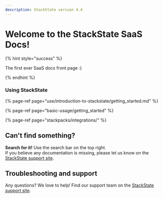 ```yaml
---
description: StackState version 4.4
---
```


# Welcome to the StackState SaaS Docs!

{% hint style="success" %}

The first ever SaaS docs front page :)

{% endhint %}

### Using StackState

{% page-ref page="use/introduction-to-stackstate/getting_started.md" %}

{% page-ref page="basic-usage/getting_started" %}

{% page-ref page="stackpacks/integrations/" %}

## Can't find something?

**Search for it!** Use the search bar on the top right.  
If you believe any documentation is missing, please let us know on the [StackState support site](http://support.stackstate.com/).

## Troubleshooting and support

Any questions? We love to help! Find our support team on the [StackState support site](http://support.stackstate.com/).

